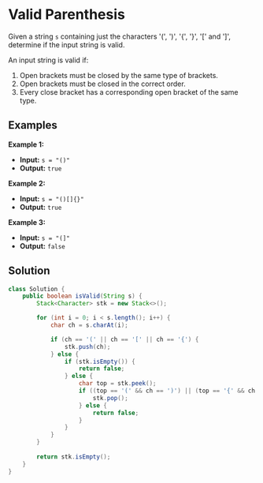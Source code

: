 # Valid Parenthesis
Given a string `s` containing just the characters '(', ')', '{', '}', '[' and ']', determine if the input string is valid.

An input string is valid if:

1. Open brackets must be closed by the same type of brackets.
2. Open brackets must be closed in the correct order.
3. Every close bracket has a corresponding open bracket of the same type.

## Examples

**Example 1:**

- **Input:** `s = "()"`  
- **Output:** `true`

**Example 2:**

- **Input:** `s = "()[]{}"`
- **Output:** `true`

**Example 3:**

- **Input:** `s = "(]"`
- **Output:** `false`

## Solution
```java
class Solution {
    public boolean isValid(String s) {
        Stack<Character> stk = new Stack<>();

        for (int i = 0; i < s.length(); i++) {
            char ch = s.charAt(i);

            if (ch == '(' || ch == '[' || ch == '{') {
                stk.push(ch);
            } else {
                if (stk.isEmpty()) {
                    return false; 
                } else {
                    char top = stk.peek();
                    if ((top == '(' && ch == ')') || (top == '{' && ch == '}') || (top == '[' && ch == ']')) {
                        stk.pop();
                    } else {
                        return false; 
                    }
                }
            }
        }
        
        return stk.isEmpty();
    }
}
```